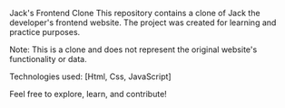Jack's Frontend Clone
This repository contains a clone of Jack the developer's frontend website. The project was created for learning and practice purposes.

Note: This is a clone and does not represent the original website's functionality or data.

Technologies used:
[Html, Css, JavaScript]

Feel free to explore, learn, and contribute!
